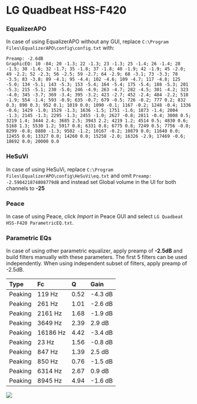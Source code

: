 # LG Quadbeat HSS-F420

### EqualizerAPO
In case of using EqualizerAPO without any GUI, replace `C:\Program Files\EqualizerAPO\config\config.txt`
with:
```
Preamp: -2.6dB
GraphicEQ: 10 -84; 20 -1.3; 22 -1.3; 23 -1.3; 25 -1.4; 26 -1.4; 28 -1.5; 30 -1.6; 32 -1.7; 35 -1.8; 37 -1.8; 40 -1.9; 42 -1.9; 45 -2.0; 49 -2.2; 52 -2.3; 56 -2.5; 59 -2.7; 64 -2.9; 68 -3.1; 73 -3.3; 78 -3.5; 83 -3.8; 89 -4.1; 95 -4.4; 102 -4.6; 109 -4.7; 117 -4.8; 125 -5.0; 134 -5.1; 143 -5.3; 153 -5.4; 164 -5.4; 175 -5.4; 188 -5.3; 201 -5.3; 215 -5.1; 230 -5.0; 246 -4.9; 263 -4.7; 282 -4.5; 301 -4.2; 323 -4.0; 345 -3.7; 369 -3.4; 395 -3.2; 423 -2.7; 452 -2.4; 484 -2.2; 518 -1.9; 554 -1.4; 593 -0.9; 635 -0.7; 679 -0.5; 726 -0.2; 777 0.2; 832 0.3; 890 0.3; 952 0.1; 1019 0.0; 1090 -0.1; 1167 -0.2; 1248 -0.4; 1336 -0.6; 1429 -1.0; 1529 -1.3; 1636 -1.5; 1751 -1.6; 1873 -1.4; 2004 -1.3; 2145 -1.3; 2295 -1.3; 2455 -1.0; 2627 -0.8; 2811 -0.4; 3008 0.5; 3219 1.4; 3444 2.4; 3685 2.5; 3943 2.2; 4219 1.2; 4514 0.5; 4830 0.6; 5168 1.3; 5530 1.2; 5917 0.8; 6331 0.8; 6775 0.8; 7249 0.5; 7756 -0.0; 8299 -0.8; 8880 -1.3; 9502 -1.2; 10167 -0.2; 10879 0.0; 11640 0.0; 12455 0.0; 13327 0.0; 14260 0.0; 15258 -2.0; 16326 -2.9; 17469 -0.6; 18692 0.0; 20000 0.0
```

### HeSuVi
In case of using HeSuVi, replace `C:\Program Files\EqualizerAPO\config\HeSuVi\eq.txt` and omit `Preamp:
-2.598421874808779dB` and instead set Global volume in the UI for both channels to **-25**

### Peace
In case of using Peace, click *Import* in Peace GUI and select `LG Quadbeat HSS-F420 ParametricEQ.txt`.

### Parametric EQs
In case of using other parametric equalizer, apply preamp of **-2.5dB** and build filters manually
with these parameters. The first 5 filters can be used independently.
When using independent subset of filters, apply preamp of -2.5dB.

| Type    | Fc       |    Q | Gain    |
|:--------|:---------|:-----|:--------|
| Peaking | 119 Hz   | 0.52 | -4.3 dB |
| Peaking | 261 Hz   | 1.01 | -2.6 dB |
| Peaking | 2161 Hz  | 1.68 | -1.9 dB |
| Peaking | 3649 Hz  | 2.39 | 2.9 dB  |
| Peaking | 16186 Hz | 4.42 | -3.4 dB |
| Peaking | 23 Hz    | 1.56 | -0.8 dB |
| Peaking | 847 Hz   | 1.39 | 2.5 dB  |
| Peaking | 850 Hz   | 0.76 | -1.5 dB |
| Peaking | 6314 Hz  | 2.67 | 0.9 dB  |
| Peaking | 8945 Hz  | 4.94 | -1.6 dB |

![](https://raw.githubusercontent.com/jaakkopasanen/AutoEq/master/results/innerfidelity/sbaf-serious/LG%20Quadbeat%20HSS-F420/LG%20Quadbeat%20HSS-F420.png)